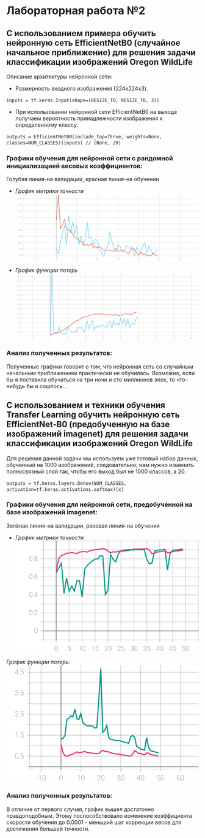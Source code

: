 # Лабораторная работа №2
## С использованием примера обучить нейронную сеть EfficientNetB0 (случайное начальное приближение) для решения задачи классификации изображений Oregon WildLife

Описание архитектуры нейронной сети:
* Размерность входного изображения (224x224x3).
 ```
 inputs = tf.keras.Input(shape=(RESIZE_TO, RESIZE_TO, 3))
 ```
 * При использовании нейронной сети EfficientNetB0 на выходе получаем вероятность принадлежности изображения к определенному классу.
 ```
 outputs = EfficientNetB0(include_top=TЕrue, weights=None, classes=NUM_CLASSES)(inputs) // (None, 20)
 ```
 

### Графики обучения для нейронной сети с рандомной инициализацией весовых коэффициентов:
Голубая линия-на валидации, красная линия-на обучении
* *График метрики точности*
![Figure 1](./epoch_categorical_accuracy_random.svg)

* *График функции потерь*
![Figure 2](./epoch_loss_random.svg)

### Анализ полученных результатов:
Полученные графики говорят о том, что нейронная сеть со случайным начальным приближением практически не обучилась. Возможно, если бы я поставила обучаться на три ночи и сто миллионов эпох, то что-нибудь бы и сошлось...
## С использованием и техники обучения Transfer Learning обучить нейронную сеть EfficientNet-B0 (предобученную на базе изображений imagenet) для решения задачи классификации изображений Oregon WildLife
Для решения данной задачи мы используем уже готовый набор данных, обученный на 1000 изображений, следовательно, нам нужно изменить полносвязный слой так, чтобы его выход был не 1000 классов, а 20.
```
outputs = tf.keras.layers.Dense(NUM_CLASSES, activation=tf.keras.activations.softmax)(x)
```

### Графики обучения для нейронной сети, предобученной на базе изображений imagenet:
Зелёная линия-на валидации, розовая линия-на обучении
* *График метрики точности*
![Figure 3](./epoch_categorical_accuracy_imagenet.svg)

*График функции потерь:*
![Figure 4](./epoch_loss_imagenet.svg)

### Анализ полученных результатов:
В отличие от первого случая, график вышел достаточно правдоподобным. Этому поспособствовало изменение коэффициента скорости обучения до 0.0001 - меньший шаг коррекции весов для достижения большей точности.
